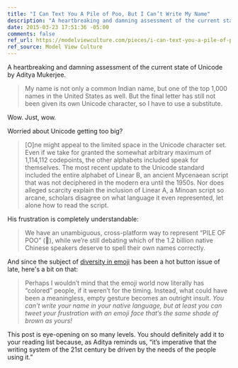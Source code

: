 ```yaml
---
title: "I Can Text You A Pile of Poo, But I Can’t Write My Name"
description: "A heartbreaking and damning assessment of the current state of Unicode by Aditya Mukerjee."
date: 2015-03-23 17:51:36 -05:00
comments: false
ref_url: https://modelviewculture.com/pieces/i-can-text-you-a-pile-of-poo-but-i-cant-write-my-name
ref_source: Model View Culture
---
```


A heartbreaking and damning assessment of the current state of Unicode by Aditya Mukerjee. 

> My name is not only a common Indian name, but one of the top 1,000 names in the United States as well. But the final letter has still not been given its own Unicode character, so I have to use a substitute.

Wow. Just, wow.

Worried about Unicode getting too big?

> [O]ne might appeal to the limited space in the Unicode character set. Even if we take for granted the somewhat arbitrary maximum of 1,114,112 codepoints, the other alphabets included speak for themselves. The most recent update to the Unicode standard included the entire alphabet of Linear B, an ancient Mycenaean script that was not deciphered in the modern era until the 1950s. Nor does alleged scarcity explain the inclusion of Linear A, a Minoan script so arcane, scholars disagree on what language it even represented, let alone how to read the script.

His frustration is completely understandable:

> We have an unambiguous, cross-platform way to represent “PILE OF POO” (💩), while we’re still debating which of the 1.2 billion native Chinese speakers deserve to spell their own names correctly.

And since the subject of [diversity in emoji](http://money.cnn.com/2015/02/23/technology/apple-diverse-emoji/) has been a hot button issue of late, here's a bit on that:

> Perhaps I wouldn’t mind that the emoji world now literally has “colored” people, if it weren’t for the timing. Instead, what could have been a meaningless, empty gesture becomes an outright insult. *You can’t write your name in your native language, but at least you can tweet your frustration with an emoji face that’s the same shade of brown as yours!*

This post is eye-opening on so many levels. You should definitely add it to your reading list because, as Aditya reminds us, “it’s imperative that the writing system of the 21st century be driven by the needs of the people using it.”